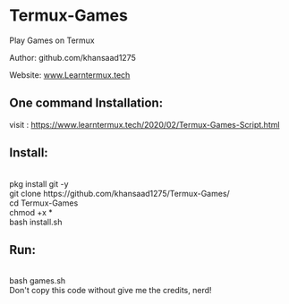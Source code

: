 # Termux-Games
Play Games on Termux<br> 

Author: github.com/khansaad1275 <br>

Website: www.Learntermux.tech <br>

## One command Installation:
visit : https://www.learntermux.tech/2020/02/Termux-Games-Script.html



## Install:
<br>
pkg install git -y
<br>
git clone https://github.com/khansaad1275/Termux-Games/
<br>
cd Termux-Games
<br>
chmod +x *
<br>
bash install.sh
<br>

## Run:
<br>
bash games.sh
<br>
Don't copy this code without give me the credits, nerd! <br>

